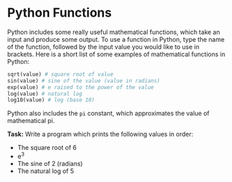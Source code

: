 # Python Functions

Python includes some really useful mathematical functions, which take an input and produce some output. To use a function in Python, type the name of the function, followed by the input value you would like to use in brackets. Here is a short list of some examples of mathematical functions in Python:

```python
sqrt(value) # square root of value
sin(value) # sine of the value (value in radians)
exp(value) # e raised to the power of the value
log(value) # natural log
log10(value) # log (base 10)
```

Python also includes the `pi` constant, which approximates the value of mathematical pi.

**Task:** Write a program which prints the following values in order:
* The square root of 6
* e<sup>3</sup>
* The sine of 2 (radians)
* The natural log of 5
